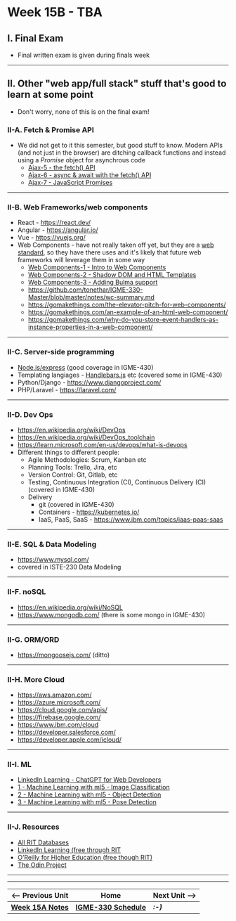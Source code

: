 # Week 15B - TBA

## I. Final Exam
- Final written exam is given during finals week

---

## II. Other "web app/full stack" stuff that's good to learn at some point 
- Don't worry, none of this is on the final exam!

### II-A. Fetch & Promise API
- We did not get to it this semester, but good stuff to know. Modern APIs (and not just in the browser) are ditching callback functions and instead using a *Promise* object for asynchrous code
  - [Ajax-5 - the fetch() API](https://github.com/tonethar/IGME-330-Master/blob/master/notes/HW-ajax-5.md)
  - [Ajax-6 - async & await with the fetch() API](https://github.com/tonethar/IGME-330-Master/blob/master/notes/HW-ajax-6.md)
  - [Ajax-7 - JavaScript Promises](https://github.com/tonethar/IGME-330-Master/blob/master/notes/HW-ajax-7.md)

---

### II-B. Web Frameworks/web components

- React - https://react.dev/
- Angular - https://angular.io/
- Vue - https://vuejs.org/
- Web Components - have not really taken off yet, but they are a [web standard](https://developer.mozilla.org/en-US/docs/Web/API/Web_Components), so they have there uses and it's likely that future web frameworks will leverage them in some way
  - [Web Components-1 - Intro to Web Components](../notes/wc-1.md)
  - [Web Components-2 - Shadow DOM and HTML Templates](../notes/wc-2.md)
  - [Web Components-3 - Adding Bulma support](../notes/wc-3.md)
  - https://github.com/tonethar/IGME-330-Master/blob/master/notes/wc-summary.md
  - https://gomakethings.com/the-elevator-pitch-for-web-components/
  - https://gomakethings.com/an-example-of-an-html-web-component/
  - https://gomakethings.com/why-do-you-store-event-handlers-as-instance-properties-in-a-web-component/

---

### II-C. Server-side programming
- [Node.js/express](https://expressjs.com/)  (good coverage in IGME-430)
- Templating langiages - [Handlebars.js](https://handlebarsjs.com/) etc (covered some in IGME-430)
- Python/Django - https://www.djangoproject.com/
- PHP/Laravel - https://laravel.com/
  
---

### II-D. Dev Ops
- https://en.wikipedia.org/wiki/DevOps
- https://en.wikipedia.org/wiki/DevOps_toolchain
- https://learn.microsoft.com/en-us/devops/what-is-devops
- Different things to different people:
  - Agile Methodologies: Scrum, Kanban etc
  - Planning Tools: Trello, Jira, etc
  - Version Control: Git, Gitlab, etc
  - Testing, Continuous Integration (CI), Continuous Delivery (CI) (covered in IGME-430)
  - Delivery
    - git (covered in IGME-430)
    - Containers - https://kubernetes.io/
    - IaaS, PaaS, SaaS - https://www.ibm.com/topics/iaas-paas-saas
    
---

### II-E. SQL & Data Modeling
- https://www.mysql.com/
-  covered in ISTE-230 Data Modeling

---

### II-F. noSQL
- https://en.wikipedia.org/wiki/NoSQL
- https://www.mongodb.com/ (there is some mongo in IGME-430)
  
---

### II-G. ORM/ORD
- https://mongoosejs.com/ (ditto)
  
---

### II-H. More Cloud
- https://aws.amazon.com/
- https://azure.microsoft.com/
- https://cloud.google.com/apis/
- https://firebase.google.com/
- https://www.ibm.com/cloud
- https://developer.salesforce.com/
- https://developer.apple.com/icloud/
  
---

### II-I. ML
- [LinkedIn Learning - ChatGPT for Web Developers](https://www.linkedin.com/learning/chatgpt-for-web-developers/accelerate-your-web-development-process?u=42272537)
- [1 - Machine Learning with ml5 - Image Classification](https://github.com/tonethar/IGME-330-Master/blob/master/notes/1-ml-pre-trained-models.md)
- [2 - Machine Learning with ml5 - Object Detection](https://github.com/tonethar/IGME-330-Master/blob/master/notes/2-ml-object-detection.md)
- [3 - Machine Learning with ml5 - Pose Detection](https://github.com/tonethar/IGME-330-Master/blob/master/notes/3-ml-posenet.md)

---

### II-J. Resources
- [All RIT Databases](https://library.rit.edu/dbfinder/index.php?query=*%3A*)
- [LinkedIn Learning (free through RIT](https://www.linkedin.com/checkpoint/enterprise/login/42272537?application=learning)
- [O’Reilly for Higher Education (free though RIT)](https://go.oreilly.com/rochester-institute-of-technology)
- [The Odin Project](https://www.theodinproject.com/)


---
---

| <-- Previous Unit | Home | Next Unit -->
| --- | --- | --- 
| [**Week 15A Notes**](15A.md)  |  [**IGME-330 Schedule**](../schedule.md) | ***:-)***
